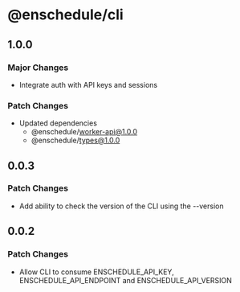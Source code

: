 # @enschedule/cli

## 1.0.0

### Major Changes

- Integrate auth with API keys and sessions

### Patch Changes

- Updated dependencies
  - @enschedule/worker-api@1.0.0
  - @enschedule/types@1.0.0

## 0.0.3

### Patch Changes

- Add ability to check the version of the CLI using the --version

## 0.0.2

### Patch Changes

- Allow CLI to consume ENSCHEDULE_API_KEY, ENSCHEDULE_API_ENDPOINT and ENSCHEDULE_API_VERSION
